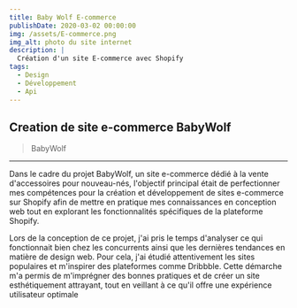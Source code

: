 ```yaml
---
title: Baby Wolf E-commerce
publishDate: 2020-03-02 00:00:00
img: /assets/E-commerce.png
img_alt: photo du site internet
description: |
  Création d'un site E-commerce avec Shopify
tags:
  - Design
  - Développement
  - Api
---
```


## Creation de site e-commerce BabyWolf

> BabyWolf

<hr>

Dans le cadre du projet BabyWolf, un site e-commerce dédié à la vente d'accessoires pour nouveau-nés, l'objectif principal était de perfectionner mes compétences pour la création et développement de sites e-commerce sur Shopify afin de mettre en pratique mes connaissances en conception web tout en explorant les fonctionnalités spécifiques de la plateforme Shopify.

Lors de la conception de ce projet, j'ai pris le temps d'analyser ce qui fonctionnait bien chez les concurrents ainsi que les dernières tendances en matière de design web. Pour cela, j'ai étudié attentivement les sites populaires et m'inspirer des plateformes comme Dribbble. Cette démarche m'a permis de m'imprégner des bonnes pratiques et de créer un site esthétiquement attrayant, tout en veillant à ce qu'il offre une expérience utilisateur optimale
